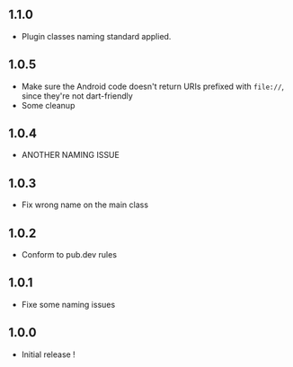 ## 1.1.0

* Plugin classes naming standard applied.

## 1.0.5

* Make sure the Android code doesn't return URIs prefixed with `file://`, since they're not dart-friendly
* Some cleanup

## 1.0.4

* ANOTHER NAMING ISSUE

## 1.0.3

* Fix wrong name on the main class

## 1.0.2

* Conform to pub.dev rules

## 1.0.1

* Fixe some naming issues

## 1.0.0

* Initial release !
